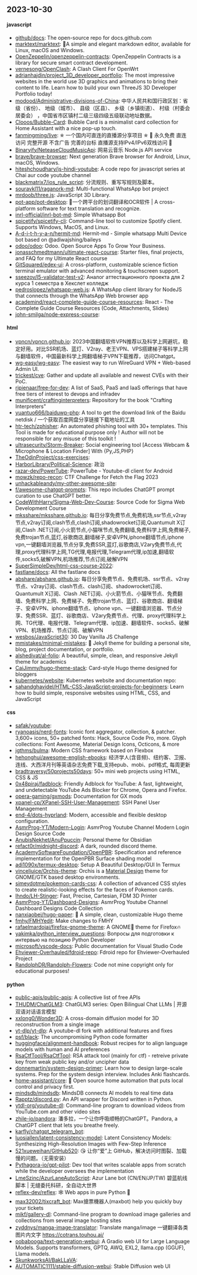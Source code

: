 ## 2023-10-30

#### javascript
* [github/docs](https://github.com/github/docs): The open-source repo for docs.github.com
* [marktext/marktext](https://github.com/marktext/marktext): 📝A simple and elegant markdown editor, available for Linux, macOS and Windows.
* [OpenZeppelin/openzeppelin-contracts](https://github.com/OpenZeppelin/openzeppelin-contracts): OpenZeppelin Contracts is a library for secure smart contract development.
* [vernesong/OpenClash](https://github.com/vernesong/OpenClash): A Clash Client For OpenWrt
* [adrianhajdin/project_3D_developer_portfolio](https://github.com/adrianhajdin/project_3D_developer_portfolio): The most impressive websites in the world use 3D graphics and animations to bring their content to life. Learn how to build your own ThreeJS 3D Developer Portfolio today!
* [modood/Administrative-divisions-of-China](https://github.com/modood/Administrative-divisions-of-China): 中华人民共和国行政区划：省级（省份）、 地级（城市）、 县级（区县）、 乡级（乡镇街道）、 村级（村委会居委会） ，中国省市区镇村二级三级四级五级联动地址数据。
* [Clooos/Bubble-Card](https://github.com/Clooos/Bubble-Card): Bubble Card is a minimalist card collection for Home Assistant with a nice pop-up touch.
* [fanmingming/live](https://github.com/fanmingming/live): ✯ 一个国内可直连的直播源分享项目 ✯ 🔕 永久免费 直连访问 完整开源 不含广告 完善的台标 直播源支持IPv4/IPv6双栈访问 🔕
* [Binaryify/NeteaseCloudMusicApi](https://github.com/Binaryify/NeteaseCloudMusicApi): 网易云音乐 Node.js API service
* [brave/brave-browser](https://github.com/brave/brave-browser): Next generation Brave browser for Android, Linux, macOS, Windows.
* [hiteshchoudhary/js-hindi-youtube](https://github.com/hiteshchoudhary/js-hindi-youtube): A code repo for javascript series at Chai aur code youtube channel
* [blackmatrix7/ios_rule_script](https://github.com/blackmatrix7/ios_rule_script): 分流规则、重写写规则及脚本。
* [souravkl11/raganork-md](https://github.com/souravkl11/raganork-md): Multi-functional WhatsApp bot project
* [mrdoob/three.js](https://github.com/mrdoob/three.js): JavaScript 3D Library.
* [pot-app/pot-desktop](https://github.com/pot-app/pot-desktop): 🌈一个跨平台的划词翻译和OCR软件 | A cross-platform software for text translation and recognize.
* [inrl-official/inrl-bot-md](https://github.com/inrl-official/inrl-bot-md): Simple Whatsapp Bot
* [spicetify/spicetify-cli](https://github.com/spicetify/spicetify-cli): Command-line tool to customize Spotify client. Supports Windows, MacOS, and Linux.
* [A-d-i-t-h-y-a-n/hermit-md](https://github.com/A-d-i-t-h-y-a-n/hermit-md): Hermit-md - Simple whatsapp Multi Device bot based on @adiwajshing/baileys
* [odoo/odoo](https://github.com/odoo/odoo): Odoo. Open Source Apps To Grow Your Business.
* [jonasschmedtmann/ultimate-react-course](https://github.com/jonasschmedtmann/ultimate-react-course): Starter files, final projects, and FAQ for my Ultimate React course
* [GitSquared/edex-ui](https://github.com/GitSquared/edex-ui): A cross-platform, customizable science fiction terminal emulator with advanced monitoring & touchscreen support.
* [sseezov/l5-validator-test-v2](https://github.com/sseezov/l5-validator-test-v2): Аналог аттестационного проекта для 2 курса 1 семестра в Хекслет колледж
* [pedroslopez/whatsapp-web.js](https://github.com/pedroslopez/whatsapp-web.js): A WhatsApp client library for NodeJS that connects through the WhatsApp Web browser app
* [academind/react-complete-guide-course-resources](https://github.com/academind/react-complete-guide-course-resources): React - The Complete Guide Course Resources (Code, Attachments, Slides)
* [john-smilga/node-express-course](https://github.com/john-smilga/node-express-course): 

#### html
* [vpncn/vpncn.github.io](https://github.com/vpncn/vpncn.github.io): 2023中国翻墙软件VPN推荐以及科学上网避坑，稳定好用。对比SSR机场、蓝灯、V2ray、老王VPN、VPS搭建梯子等科学上网与翻墙软件，中国最新科学上网翻墙梯子VPN下载推荐，访问Chatgpt。
* [wg-easy/wg-easy](https://github.com/wg-easy/wg-easy): The easiest way to run WireGuard VPN + Web-based Admin UI.
* [trickest/cve](https://github.com/trickest/cve): Gather and update all available and newest CVEs with their PoC.
* [ripienaar/free-for-dev](https://github.com/ripienaar/free-for-dev): A list of SaaS, PaaS and IaaS offerings that have free tiers of interest to devops and infradev
* [munificent/craftinginterpreters](https://github.com/munificent/craftinginterpreters): Repository for the book "Crafting Interpreters"
* [yuantuo666/baiduwp-php](https://github.com/yuantuo666/baiduwp-php): A tool to get the download link of the Baidu netdisk / 一个获取百度网盘分享链接下载地址的工具
* [htr-tech/zphisher](https://github.com/htr-tech/zphisher): An automated phishing tool with 30+ templates. This Tool is made for educational purpose only ! Author will not be responsible for any misuse of this toolkit !
* [ultrasecurity/Storm-Breaker](https://github.com/ultrasecurity/Storm-Breaker): Social engineering tool [Access Webcam & Microphone & Location Finder] With {Py,JS,PHP}
* [TheOdinProject/css-exercises](https://github.com/TheOdinProject/css-exercises): 
* [HarborLibrary/Political-Science](https://github.com/HarborLibrary/Political-Science): 政治
* [razar-dev/PowerTube](https://github.com/razar-dev/PowerTube): PowerTube - Youtube-dl client for Android
* [mowzk/repo-recon](https://github.com/mowzk/repo-recon): CTF Challenge for Fetch the Flag 2023
* [unhackableandy/my-other-awesome-site](https://github.com/unhackableandy/my-other-awesome-site): 
* [f/awesome-chatgpt-prompts](https://github.com/f/awesome-chatgpt-prompts): This repo includes ChatGPT prompt curation to use ChatGPT better.
* [CodeWithHarry/Sigma-Web-Dev-Course](https://github.com/CodeWithHarry/Sigma-Web-Dev-Course): Source Code for Sigma Web Development Course
* [mksshare/mksshare.github.io](https://github.com/mksshare/mksshare.github.io): 每日分享免费节点,免费机场,ssr节点,v2ray节点,v2ray订阅,clash节点,clash订阅,shadowrocket订阅,Quantumult X订阅,Clash .NET订阅,小火箭节点,小猫咪节点,免费翻墙,免费科学上网,免费梯子,免费trojan节点,蓝灯,谷歌商店,翻墙梯子,安卓VPN,iphone翻墙节点,iphone vpn,一键翻墙浏览器,节点分享,免费SSR,蓝灯,谷歌商店,V2ary免费节点,代理,proxy代理科学上网,TG代理,电报代理,Telegram代理,ip加速,翻墙软件,socks5,破解VPN,机场推荐,节点订阅,破解VPN
* [SuperSimpleDev/html-css-course-2022](https://github.com/SuperSimpleDev/html-css-course-2022): 
* [fastlane/docs](https://github.com/fastlane/docs): All the fastlane docs
* [abshare/abshare.github.io](https://github.com/abshare/abshare.github.io): 每日分享免费节点、免费机场、ssr节点、v2ray节点、v2ray订阅、clash节点、clash订阅、shadowrocket订阅、Quantumult X订阅、Clash .NET订阅、小火箭节点、小猫咪节点、免费翻墙、免费科学上网、免费梯子、免费trojan节点、蓝灯、谷歌商店、翻墙梯子、安卓VPN、iphone翻墙节点、iphone vpn、一键翻墙浏览器、节点分享、免费SSR、蓝灯、谷歌商店、V2ary免费节点、代理、proxy代理科学上网、TG代理、电报代理、Telegram代理、ip加速、翻墙软件、socks5、破解VPN、机场推荐、节点订阅、破解VPN
* [wesbos/JavaScript30](https://github.com/wesbos/JavaScript30): 30 Day Vanilla JS Challenge
* [mmistakes/minimal-mistakes](https://github.com/mmistakes/minimal-mistakes): 📐 Jekyll theme for building a personal site, blog, project documentation, or portfolio.
* [alshedivat/al-folio](https://github.com/alshedivat/al-folio): A beautiful, simple, clean, and responsive Jekyll theme for academics
* [CaiJimmy/hugo-theme-stack](https://github.com/CaiJimmy/hugo-theme-stack): Card-style Hugo theme designed for bloggers
* [kubernetes/website](https://github.com/kubernetes/website): Kubernetes website and documentation repo:
* [sahandghavidel/HTML-CSS-JavaScript-projects-for-beginners](https://github.com/sahandghavidel/HTML-CSS-JavaScript-projects-for-beginners): Learn how to build simple, responsive websites using HTML, CSS, and JavaScript

#### css
* [safak/youtube](https://github.com/safak/youtube): 
* [ryanoasis/nerd-fonts](https://github.com/ryanoasis/nerd-fonts): Iconic font aggregator, collection, & patcher. 3,600+ icons, 50+ patched fonts: Hack, Source Code Pro, more. Glyph collections: Font Awesome, Material Design Icons, Octicons, & more
* [jgthms/bulma](https://github.com/jgthms/bulma): Modern CSS framework based on Flexbox
* [hehonghui/awesome-english-ebooks](https://github.com/hehonghui/awesome-english-ebooks): 经济学人(含音频)、纽约客、卫报、连线、大西洋月刊等英语杂志免费下载,支持epub、mobi、pdf格式, 每周更新
* [bradtraversy/50projects50days](https://github.com/bradtraversy/50projects50days): 50+ mini web projects using HTML, CSS & JS
* [0x48piraj/fadblock](https://github.com/0x48piraj/fadblock): Friendly Adblock for YouTube: A fast, lightweight, and undetectable YouTube Ads Blocker for Chrome, Opera and Firefox.
* [opera-gaming/gxmods](https://github.com/opera-gaming/gxmods): Documentation for GX mods
* [xpanel-cp/XPanel-SSH-User-Management](https://github.com/xpanel-cp/XPanel-SSH-User-Management): SSH Panel User Management
* [end-4/dots-hyprland](https://github.com/end-4/dots-hyprland): Modern, accessible and flexible desktop configuration.
* [AsmrProg-YT/Modern-Login](https://github.com/AsmrProg-YT/Modern-Login): AsmrProg Youtube Channel Modern Login Design Source Code
* [AnubisNekhet/AnuPpuccin](https://github.com/AnubisNekhet/AnuPpuccin): Personal theme for Obsidian
* [refact0r/midnight-discord](https://github.com/refact0r/midnight-discord): A dark, rounded discord theme.
* [AcademySoftwareFoundation/OpenPBR](https://github.com/AcademySoftwareFoundation/OpenPBR): Specification and reference implementation for the OpenPBR Surface shading model
* [adi1090x/termux-desktop](https://github.com/adi1090x/termux-desktop): Setup A Beautiful Desktop/GUI In Termux
* [vinceliuice/Orchis-theme](https://github.com/vinceliuice/Orchis-theme): Orchis is a [Material Design](https://material.io) theme for GNOME/GTK based desktop environments.
* [simeydotme/pokemon-cards-css](https://github.com/simeydotme/pokemon-cards-css): A collection of advanced CSS styles to create realistic-looking effects for the faces of Pokemon cards.
* [lhndo/LH-Stinger](https://github.com/lhndo/LH-Stinger): Fast, Precise, Cartesian, FDM 3D Printer
* [AsmrProg-YT/Dashboard-Designs](https://github.com/AsmrProg-YT/Dashboard-Designs): AsmrProg Youtube Channel Dashboard Designs Code Collection
* [nanxiaobei/hugo-paper](https://github.com/nanxiaobei/hugo-paper): 🪺 A simple, clean, customizable Hugo theme
* [fmhy/FMHYedit](https://github.com/fmhy/FMHYedit): Make changes to FMHY
* [rafaelmardojai/firefox-gnome-theme](https://github.com/rafaelmardojai/firefox-gnome-theme): A GNOME👣 theme for Firefox🔥
* [yakimka/python_interview_questions](https://github.com/yakimka/python_interview_questions): Вопросы для подготовки к интервью на позицию Python Developer
* [microsoft/vscode-docs](https://github.com/microsoft/vscode-docs): Public documentation for Visual Studio Code
* [Ehviewer-Overhauled/fdroid-repo](https://github.com/Ehviewer-Overhauled/fdroid-repo): Fdroid repo for Ehviewer-Overhauled Project
* [RandolphDR/Randolph-Flowers](https://github.com/RandolphDR/Randolph-Flowers): Code not mine copyright only for educational purposes!

#### python
* [public-apis/public-apis](https://github.com/public-apis/public-apis): A collective list of free APIs
* [THUDM/ChatGLM3](https://github.com/THUDM/ChatGLM3): ChatGLM3 series: Open Bilingual Chat LLMs | 开源双语对话语言模型
* [xxlong0/Wonder3D](https://github.com/xxlong0/Wonder3D): A cross-domain diffusion model for 3D reconstruction from a single image
* [yt-dlp/yt-dlp](https://github.com/yt-dlp/yt-dlp): A youtube-dl fork with additional features and fixes
* [psf/black](https://github.com/psf/black): The uncompromising Python code formatter
* [huggingface/alignment-handbook](https://github.com/huggingface/alignment-handbook): Robust recipes for to align language models with human and AI preferences
* [RsaCtfTool/RsaCtfTool](https://github.com/RsaCtfTool/RsaCtfTool): RSA attack tool (mainly for ctf) - retreive private key from weak public key and/or uncipher data
* [donnemartin/system-design-primer](https://github.com/donnemartin/system-design-primer): Learn how to design large-scale systems. Prep for the system design interview. Includes Anki flashcards.
* [home-assistant/core](https://github.com/home-assistant/core): 🏡 Open source home automation that puts local control and privacy first.
* [mindsdb/mindsdb](https://github.com/mindsdb/mindsdb): MindsDB connects AI models to real time data
* [Rapptz/discord.py](https://github.com/Rapptz/discord.py): An API wrapper for Discord written in Python.
* [ytdl-org/youtube-dl](https://github.com/ytdl-org/youtube-dl): Command-line program to download videos from YouTube.com and other video sites
* [zhile-io/pandora](https://github.com/zhile-io/pandora): 潘多拉，一个让你呼吸顺畅的ChatGPT。Pandora, a ChatGPT client that lets you breathe freely.
* [karfly/chatgpt_telegram_bot](https://github.com/karfly/chatgpt_telegram_bot): 
* [luosiallen/latent-consistency-model](https://github.com/luosiallen/latent-consistency-model): Latent Consistency Models: Synthesizing High-Resolution Images with Few-Step Inference
* [521xueweihan/GitHub520](https://github.com/521xueweihan/GitHub520): 😘 让你“爱”上 GitHub，解决访问时图裂、加载慢的问题。（无需安装）
* [Pythagora-io/gpt-pilot](https://github.com/Pythagora-io/gpt-pilot): Dev tool that writes scalable apps from scratch while the developer oversees the implementation
* [LmeSzinc/AzurLaneAutoScript](https://github.com/LmeSzinc/AzurLaneAutoScript): Azur Lane bot (CN/EN/JP/TW) 碧蓝航线脚本 | 无缝委托科研，全自动大世界
* [reflex-dev/reflex](https://github.com/reflex-dev/reflex): 🕸 Web apps in pure Python 🐍
* [max32002/tixcraft_bot](https://github.com/max32002/tixcraft_bot): Max搶票機器人(maxbot) help you quickly buy your tickets
* [mikf/gallery-dl](https://github.com/mikf/gallery-dl): Command-line program to download image galleries and collections from several image hosting sites
* [zyddnys/manga-image-translator](https://github.com/zyddnys/manga-image-translator): Translate manga/image 一键翻译各类图片内文字 https://cotrans.touhou.ai/
* [oobabooga/text-generation-webui](https://github.com/oobabooga/text-generation-webui): A Gradio web UI for Large Language Models. Supports transformers, GPTQ, AWQ, EXL2, llama.cpp (GGUF), Llama models.
* [SkunkworksAI/BakLLaVA](https://github.com/SkunkworksAI/BakLLaVA): 
* [AUTOMATIC1111/stable-diffusion-webui](https://github.com/AUTOMATIC1111/stable-diffusion-webui): Stable Diffusion web UI
